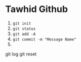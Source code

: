 # Tawhid Github


1. `git init`
2. `git status`
3. `git add -A`
4. `git commit -m "Message Name"`
5. 



git log
git reset
